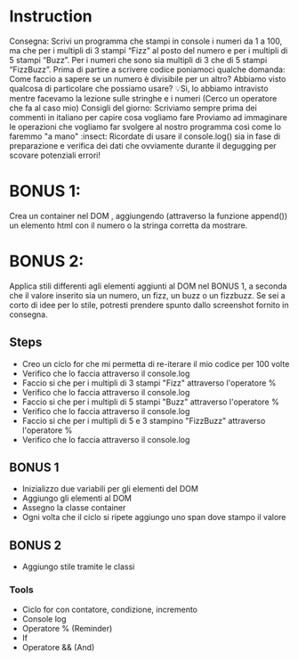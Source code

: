 # Instruction
Consegna:
Scrivi un programma che stampi in console i numeri da 1 a 100, ma che per i multipli di 3 stampi “Fizz” al posto del numero e per i multipli di 5 stampi “Buzz”. Per i numeri che sono sia multipli di 3 che di 5 stampi “FizzBuzz”.
Prima di partire a scrivere codice poniamoci qualche domanda:
Come faccio a sapere se un numero è divisibile per un altro? Abbiamo visto qualcosa di particolare che possiamo usare?
:bulb:Si, lo abbiamo intravisto mentre facevamo la lezione sulle stringhe e i numeri (Cerco un operatore che fa al caso mio)
Consigli del giorno:
Scriviamo sempre prima dei commenti in italiano per capire cosa vogliamo fare
Proviamo ad immaginare le operazioni che vogliamo far svolgere al nostro programma così come lo faremmo "a mano"
:insect: Ricordate di usare il console.log() sia in fase di preparazione e verifica dei dati che ovviamente durante il degugging per scovare potenziali errori!
# BONUS 1:
Crea un container nel DOM , aggiungendo (attraverso la funzione append()) un elemento html con il numero o la stringa corretta da mostrare.
# BONUS 2:
Applica stili differenti agli elementi aggiunti al DOM nel BONUS 1, a seconda che il valore inserito sia un numero, un fizz, un buzz o un fizzbuzz. Se sei a corto di idee per lo stile, potresti prendere spunto dallo screenshot fornito in consegna.

## Steps
- Creo un ciclo for che mi permetta di re-iterare il mio codice per 100 volte
- Verifico che lo faccia attraverso il console.log
- Faccio si che per i multipli di 3 stampi "Fizz" attraverso l'operatore %
- Verifico che lo faccia attraverso il console.log
- Faccio si che per i multipli di 5 stampi "Buzz" attraverso l'operatore %
- Verifico che lo faccia attraverso il console.log
- Faccio si che per i multipli di 5 e 3 stampino "FizzBuzz" attraverso l'operatore %
- Verifico che lo faccia attraverso il console.log
## BONUS 1
- Inizializzo due variabili per gli elementi del DOM
- Aggiungo gli elementi al DOM
- Assegno la classe container
- Ogni volta che il ciclo si ripete aggiungo uno span dove stampo il valore

## BONUS 2
- Aggiungo stile tramite le classi

### Tools
- Ciclo for con contatore, condizione, incremento
- Console log
- Operatore % (Reminder)
- If
- Operatore && (And)